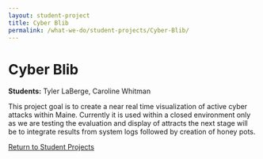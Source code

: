 ```yaml
---
layout: student-project
title: Cyber Blib
permalink: /what-we-do/student-projects/Cyber-Blib/
---
```

<h1>Cyber Blib</h1>

<p>
<strong>Students:</strong> Tyler LaBerge, Caroline Whitman<br>
</p>

<p>
This project goal is to create a near real time visualization of active cyber attacks within Maine.  Currently it is used within a closed environment only as we are testing the evaluation and display of attracts the next stage will be to integrate results from system logs
followed by creation of honey pots.
</p>

<a href="{{ site.github.url }}/what-we-do/student-projects/">Return to Student Projects</a>